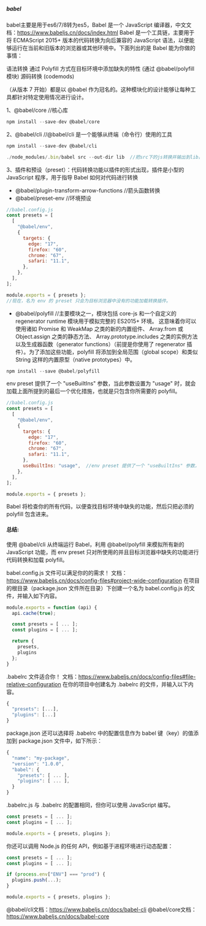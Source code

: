 ##### babel
babel主要是用于es6/7/8转为es5，Babel 是一个 JavaScript 编译器，中文文档：https://www.babeljs.cn/docs/index.html
Babel 是一个工具链，主要用于将 ECMAScript 2015+ 版本的代码转换为向后兼容的 JavaScript 语法，以便能够运行在当前和旧版本的浏览器或其他环境中。下面列出的是 Babel 能为你做的事情：

语法转换
通过 Polyfill 方式在目标环境中添加缺失的特性 (通过 @babel/polyfill 模块)
源码转换 (codemods)

（从版本 7 开始）都是以 @babel 作为冠名的。这种模块化的设计能够让每种工具都针对特定使用情况进行设计。 

1、@babel/core  //核心库
```js
npm install --save-dev @babel/core
```
2、@babel/cli  //@babel/cli 是一个能够从终端（命令行）使用的工具
```js
npm install --save-dev @babel/cli

./node_modules/.bin/babel src --out-dir lib  //把src下的js转换并输出到lib目录下
```

3、插件和预设（preset）：代码转换功能以插件的形式出现，插件是小型的 JavaScript 程序，用于指导 Babel 如何对代码进行转换
* @babel/plugin-transform-arrow-functions  //箭头函数转换
* @babel/preset-env  //环境预设
```js
//babel.config.js
const presets = [
  [
    "@babel/env",
    {
      targets: {
        edge: "17",
        firefox: "60",
        chrome: "67",
        safari: "11.1",
      },
    },
  ],
];

module.exports = { presets };
//现在，名为 env 的 preset 只会为目标浏览器中没有的功能加载转换插件。
```
* @babel/polyfill   //主要模块之一，模块包括 core-js 和一个自定义的 regenerator runtime 模块用于模拟完整的 ES2015+ 环境。
这意味着你可以使用诸如 Promise 和 WeakMap 之类的新的内置组件、 Array.from 或 Object.assign 之类的静态方法、 Array.prototype.includes 之类的实例方法以及生成器函数（generator functions）（前提是你使用了 regenerator 插件）。为了添加这些功能，polyfill 将添加到全局范围（global scope）和类似 String 这样的内置原型（native prototypes）中。
```js
npm install --save @babel/polyfill
```
env preset 提供了一个 "useBuiltIns" 参数，当此参数设置为 "usage" 时，就会加载上面所提到的最后一个优化措施，也就是只包含你所需要的 polyfill。
```js
//babel.config.js
const presets = [
  [
    "@babel/env",
    {
      targets: {
        edge: "17",
        firefox: "60",
        chrome: "67",
        safari: "11.1",
      },
      useBuiltIns: "usage",  //env preset 提供了一个 "useBuiltIns" 参数，当此参数设置为 "usage" 时，就会加载上面所提到的最后一个优化措施，也就是只包含你所需要的 polyfill。
    },
  ],
];

module.exports = { presets };
```
Babel 将检查你的所有代码，以便查找目标环境中缺失的功能，然后只把必须的 polyfill 包含进来。
#### 总结:
使用 @babel/cli 从终端运行 Babel，利用 @babel/polyfill 来模拟所有新的 JavaScript 功能，而 env preset 只对所使用的并且目标浏览器中缺失的功能进行代码转换和加载 polyfill。

babel.config.js 文件可以满足你的的需求！
文档：https://www.babeljs.cn/docs/config-files#project-wide-configuration
在项目的根目录（package.json 文件所在目录）下创建一个名为 babel.config.js 的文件，并输入如下内容。

```js
module.exports = function (api) {
  api.cache(true);

  const presets = [ ... ];
  const plugins = [ ... ];

  return {
    presets,
    plugins
  };
}
```
.babelrc 文件适合你！
文档：https://www.babeljs.cn/docs/config-files#file-relative-configuration
在你的项目中创建名为 .babelrc 的文件，并输入以下内容。

```js
{
  "presets": [...],
  "plugins": [...]
}
```
package.json
还可以选择将 .babelrc 中的配置信息作为 babel 键（key）的值添加到 package.json 文件中，如下所示：
```js
{
  "name": "my-package",
  "version": "1.0.0",
  "babel": {
    "presets": [ ... ],
    "plugins": [ ... ],
  }
}
```
.babelrc.js
与 .babelrc 的配置相同，但你可以使用 JavaScript 编写。
```js
const presets = [ ... ];
const plugins = [ ... ];

module.exports = { presets, plugins };
```
你还可以调用 Node.js 的任何 API，例如基于进程环境进行动态配置：
```js
const presets = [ ... ];
const plugins = [ ... ];

if (process.env["ENV"] === "prod") {
  plugins.push(...);
}

module.exports = { presets, plugins };
```
@babel/cli文档：https://www.babeljs.cn/docs/babel-cli
@babel/core文档：https://www.babeljs.cn/docs/babel-core
